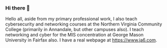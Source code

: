 ### Hi there 👋

<!--
**krrdms/krrdms** is a ✨ _special_ ✨ repository because its `README.md` (this file) appears on your GitHub profile.

Here are some ideas to get you started:

- 🔭 I’m currently working on ...
- 🌱 I’m currently learning ...
- 👯 I’m looking to collaborate on ...
- 🤔 I’m looking for help with ...
- 💬 Ask me about ...
- 📫 How to reach me: ...
- 😄 Pronouns: ...
- ⚡ Fun fact: ...
-->
Hello all, aside from my primary professional work, I also teach cybersecurity and networking courses at the Northern Virginia Community College (primarily in Annandale, but other campuses also). I teach networking and cyber for the MIS concentration at George Mason University in Fairfax also. I have a real webpage at https://www.ja6.com.
